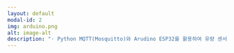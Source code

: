 ```yaml
---
layout: default
modal-id: 2
img: arduino.png
alt: image-alt
description: "· Python MQTT(Mosquitto)와 Arudino ESP32를 활용하여 유량 센서를 통해 유체의 흐름을 실시간으로 감지하여 그래프로 띄워주거나 LED로 유량을 시각적으로 표기하는 제품<br/><br/>· 주요 기능<br/>Arudino 유량 센서를 통해 유량을 측정하여 시계열 데이터베이스인 InfluxDB에 저장하고 유량에 따라 LED의 색깔 변화를 통해 적정 유량이 흐르고 있는지 확인함. 이후 측정된 유량 데이터는 Grafana를 통해 시각화하여 확인할 수 있게함<br/><br/>· 기술 스택<br/>[백엔드] Python MQTT, Arduino, InfluxDB<br/>[프론트엔드] Grafana<br/><br/>· 느낀 점<br/>InfluxDB와 Grafana를 실제 프로젝트에서 처음 사용해본 사례로, 센서로 측정된 실시간 데이터가 그대로 Grafana에 연동되어 시각화할 수 있다는 점이 매우 흥미롭게 느껴졌습니다.<br/>본 프로젝트는 한 업체에서 요청한 기능을 구현하는 것이 목표였는데, 업체 요구사항에 따라 다양하게 알고리즘을 짜고 생각을 새롭게 펼쳐나가는 등 좋은 경험이 되었습니다."
---
```

